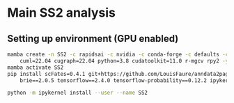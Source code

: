 # Main SS2 analysis

## Setting up environment (GPU enabled)

```bash
mamba create -n SS2 -c rapidsai -c nvidia -c conda-forge -c defaults -c r \
	cuml=22.04 cugraph=22.04 python=3.8 cudatoolkit=11.0 r-mgcv rpy2 -y
mamba activate SS2
pip install scFates=0.4.1 git+https://github.com/LouisFaure/anndata2pagoda palantir cellrank \
	brie==2.0.5 tensorflow==2.4.0 tensorflow-probability==0.12.2 ipykernel scvelo

python -m ipykernel install --user --name SS2
```
